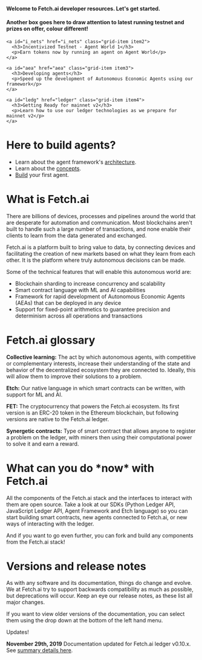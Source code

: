 <div id="qst1" class="grid-container">
  <div class="grid-item item1">
    <h4>Welcome to Fetch.ai developer resources. Let's get started.</h4>
  </div>
</div>
<div id="qst" class="grid-container">
  <div class="grid-item item1">
    <h4>Another box goes here to draw attention to latest running testnet and prizes on offer, colour different!</h4>
  </div>

    <a id="i_nets" href="i_nets" class="grid-item item2">
      <h3>Incentivized Testnet - Agent World 1</h3>
      <p>Earn tokens now by running an agent on Agent World</p>
    </a>

    <a id="aea" href="aea" class="grid-item item3">
      <h3>Developing agents</h3>
      <p>Speed up the development of Autonomous Economic Agents using our framework</p>
    </a>

    <a id="ledg" href="ledger" class="grid-item item4">
      <h3>Getting Ready for mainnet v2</h3>
      <p>Learn how to use our ledger technologies as we prepare for mainnet v2</p>
    </a>

  <div class="grid-item item_whole_row no-padding">
    <h1>Here to build agents?</h1>
    <ul>
      <li>Learn about the agent framework's <a href="../aea/diagram">architecture</a>.</li>
      <li>Learn about the <a href="../aea">concepts</a>.</li>
      <li><a href="../aea/quickstart">Build</a> your first agent.</li>
    </ul>
  </div>

  <div class="grid-item item_whole_row no-padding">
    <h1>What is Fetch.ai</h1>
    <p>There are billions of devices, processes and pipelines around the world that are desperate for automation and communication. Most blockchains aren't built to handle such a large number of transactions, and none enable their clients to learn from the data generated and exchanged.</p>
    <p>Fetch.ai is a platform built to bring value to data, by connecting devices and facilitating the creation of new markets based on what they learn from each other. It is the platform where truly autonomous decisions can be made.</p>
    <p>Some of the technical features that will enable this autonomous world are:</p>
    <ul>
      <li>Blockchain sharding to increase concurrency and scalability</li>
      <li>Smart contract language with ML and AI capabilities</li>
      <li>Framework for rapid development of Autonomous Economic Agents (AEAs) that can be deployed in any device</li>
      <li>Support for fixed-point arithmetics to guarantee precision and determinism across all operations and transactions</li>
    </ul>
  </div>

  <div class="grid-item item_whole_row no-padding">
    <h1>Fetch.ai glossary</h1>
    <p><strong>Collective learning:</strong> The act by which autonomous agents, with competitive or complementary interests, increase their understanding of the state and behavior of the decentralized ecosystem they are connected to. Ideally, this will allow them to improve their solutions to a problem.</p>
    <p><strong>Etch:</strong> Our native language in which smart contracts can be written, with support for ML and AI.</p>
    <p><strong>FET:</strong> The cryptocurrency that powers the Fetch.ai ecosystem. Its first version is an ERC-20 token in the Ethereum blockchain, but following versions are native to the Fetch.ai ledger.</p>
    <p><strong>Synergetic contracts:</strong> Type of smart contract that allows anyone to register a problem on the ledger, with miners then using their computational power to solve it and earn a reward.</p>
  </div>

  <div class="grid-item item_whole_row no-padding">
    <h1>What can you do *now* with Fetch.ai</h1>
    <p>All the components of the Fetch.ai stack and the interfaces to interact with them are open source. Take a look at our SDKs (Python Ledger API, JavaScript Ledger API, Agent Framework and Etch language) so you can start building smart contracts, new agents connected to Fetch.ai, or new ways of interacting with the ledger.</p>
    <p>And if you want to go even further, you can fork and build any components from the Fetch.ai stack!</p>
  </div>

  <div class="grid-item item_whole_row no-padding">
    <h1>Versions and release notes</h1>
    <p>As with any software and its documentation, things do change and evolve. We at Fetch.ai try to support backwards compatibility as much as possible, but deprecations will occur. Keep an eye our release notes, as these list all major changes.</p>
    <p>If you want to view older versions of the documentation, you can select them using the drop down at the bottom of the left hand menu.</p>
  </div>
</div>

<!--/div--><!-- One closing div too many-->
<!-- stuff outside of tags (added a pre for now -->

<div class="admonition note">
  <p class="admonition-title">Updates!</p>
  <p><strong>November 29th, 2019</strong>
  Documentation updated for Fetch.ai ledger v0.10.x. See <a href="summary" target="_blank">summary details here</a>.</p>
</div>

<br/>
